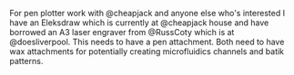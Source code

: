 For pen plotter work with @cheapjack and anyone else who's interested
I have an Eleksdraw which is currently at @cheapjack house and have borrowed an A3 laser engraver from @RussCoty which is at @doesliverpool. This needs to have a pen attachment.
Both need to have wax attachments for potentially creating microfluidics channels and batik patterns.
